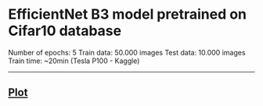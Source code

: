 # EfficientNet B3 model pretrained on Cifar10 database

Number of epochs: 5
Train data: 50.000 images
Test data: 10.000 images
Train time: ~20min (Tesla P100 - Kaggle)

---
[Plot]()
---